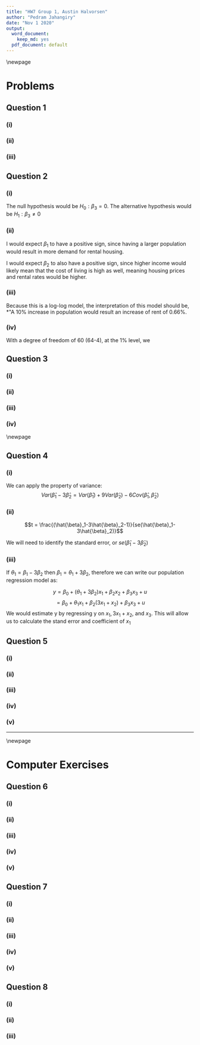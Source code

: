 ```yaml
---
title: "HW7 Group 1, Austin Halvorsen"
author: "Pedram Jahangiry"
date: "Nov 1 2020"
output:
  word_document: 
    keep_md: yes
  pdf_document: default
---
```


\newpage

# Problems



## Question 1

### (i) 

### (ii)

### (iii)

## Question 2

### (i) 

The null hypothesis would be $H_0: \beta_3=0$. The alternative hypothesis would be $H_1: \beta_3\neq0$

### (ii)

I would expect $\beta_1$ to have a positive sign, since having a larger population would result in more demand for rental housing.

I would expect $\beta_2$ to also have a positive sign, since higher income would likely mean that the cost of living is high as well, meaning housing prices and rental rates would be higher.

### (iii)

Because this is a log-log model, the interpretation of this model should be, *"A 10% increase in population would result an increase of rent of 0.66%.

### (iv)

With a degree of freedom of 60 (64-4), at the 1% level, we 

## Question 3

### (i)

### (ii)

### (iii)

### (iv) 

\newpage

## Question 4

### (i)

We can apply the property of variance: 
$$Var(\hat{\beta}_1-3\hat{\beta}_2=Var(\hat{\beta}_1)+9Var(\hat{\beta}_2)-6 Cov(\hat{\beta}_1,\hat{\beta}_2)$$

### (ii)

$$t = \frac{(\hat{\beta}_1-3\hat{\beta}_2-1)}{se(\hat{\beta}_1-3\hat{\beta}_2)}$$

We will need to identify the standard error, or $se(\hat{\beta}_1-3\hat{\beta}_2)$

### (iii)

If $\theta_1=\beta_1-3\beta_2$ then $\beta_1=\theta_1+3\beta_2$, therefore we can write our population regression model as:

$$y=\beta_0+(\theta_1+3\beta_2)x_1+\beta_2x_2+\beta_3x_3+u$$
$$=\beta_0+\theta_1x_1+\beta_2(3x_1+x_2)+\beta_3x_3+u$$
We would estimate y by regressing y on $x_1, 3x_1+x_2,$ and $x_3$. This will allow us to calculate the stand error and coefficient of $x_1$

## Question 5

### (i)

### (ii)

### (iii)

### (iv)

### (v)

---------

\newpage

# Computer Exercises

## Question 6

### (i)


### (ii)

### (iii)

### (iv)

### (v)


## Question 7

### (i)

### (ii)

### (iii)

### (iv)

### (v)


## Question 8

### (i)

### (ii)

### (iii)
